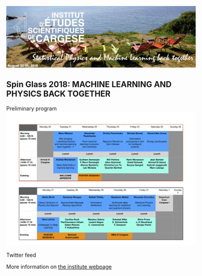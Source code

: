 ![program](front.jpg)

## Spin Glass 2018: MACHINE LEARNING AND PHYSICS BACK TOGETHER

Preliminary program 
![program](program.jpg)

Twitter feed

More information on [the institute webpage](http://www.iesc.univ-corse.fr/index.php?id=1&L=1)
